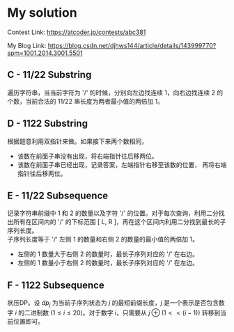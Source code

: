 # My solution

Contest Link: https://atcoder.jp/contests/abc381

My Blog Link: https://blog.csdn.net/djhws144/article/details/143999770?spm=1001.2014.3001.5501

## C - 11/22 Substring
遍历字符串，当当前字符为 '/' 的时候，分别向左边找连续 1，向右边找连续 2 的个数，当前合法的 11/22 串长度为两者最小值的两倍加 1。

## D - 1122 Substring
根据题意利用双指针来做。如果接下来两个数相同，
- 该数在前面子串没有出现，将右端指针往后移两位。
- 该数在前面子串已经出现，记录答案，左端指针右移至该数的位置， 再将右端指针往后移两位。

## E - 11/22 Subsequence
记录字符串前缀中 1 和 2 的数量以及字符 '/' 的位置。对于每次查询，利用二分找出所有在区间内的 '/' 的下标范围 [ L, R ]，再在这个区间内利用二分找到最长的子序列长度。<br>
子序列长度等于 '/' 左侧 1 的数量和右侧 2 的数量的最小值的两倍加 1。
- 左侧的 1 数量大于右侧 2 的数量时，最长子序列对应的 '/' 在右边。
- 左侧的 1 数量小于右侧 2 的数量时，最长子序列对应的 '/' 在左边。

## F - 1122 Subsequence
状压DP。设 $dp_j$ 为当前子序列状态为 $j$ 的最短前缀长度，$j$ 是一个表示是否包含数字 $i$ 的二进制数 ($1 \leq i \leq 20$)。对于数字 $i$，只需要从 $j \oplus (1 << (i - 1))$ 转移到当前位置即可。

